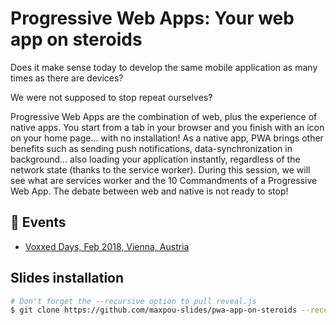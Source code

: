 # Progressive Web Apps: Your web app on steroids

Does it make sense today to develop the same mobile application as many times as there are devices?

We were not supposed to stop repeat ourselves?

Progressive Web Apps are the combination of web, plus the experience of native apps. You start from a tab in your browser and you finish with an icon on your home page... with no installation!
As a native app, PWA brings other benefits such as sending push notifications, data-synchronization in background... also loading your application instantly, regardless of the network state (thanks to the service worker).
During this session, we will see what are services worker and the 10 Commandments of a Progressive Web App.
The debate between web and native is not ready to stop!

## :calendar: Events

* [Voxxed Days, Feb 2018, Vienna, Austria](https://voxxeddaysvienna2018.sched.com/)

## Slides installation

```bash
# Don't forget the --recursive option to pull reveal.js
$ git clone https://github.com/maxpou-slides/pwa-app-on-steroids --recursive
```